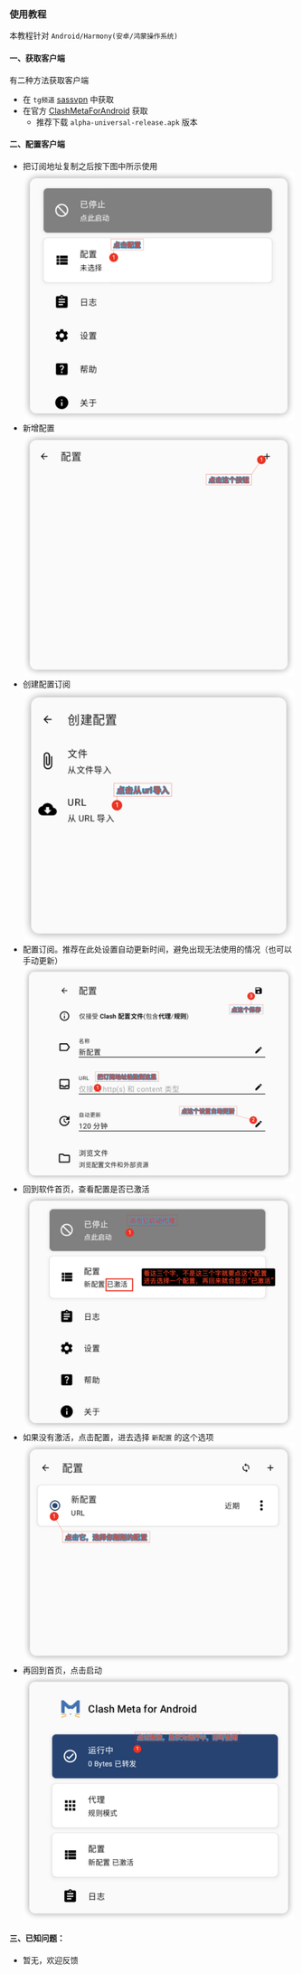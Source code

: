 ### 使用教程
本教程针对 `Android/Harmony(安卓/鸿蒙操作系统)`

#### 一、获取客户端
有二种方法获取客户端
- 在 `tg频道` [sassvpn](https://t.me/sassvpn) 中获取
- 在官方 [ClashMetaForAndroid](https://github.com/MetaCubeX/ClashMetaForAndroid/releases) 获取
  - 推荐下载 `alpha-universal-release.apk` 版本

#### 二、配置客户端
- 把订阅地址复制之后按下图中所示使用
![配置](1.png)
- 新增配置
![新增配置](2.png)
- 创建配置订阅
![创建配置订阅](3.png)
- 配置订阅。推荐在此处设置自动更新时间，避免出现无法使用的情况（也可以手动更新）
![配置订阅](4.png)
- 回到软件首页，查看配置是否已激活
![查看配置是否已激活](5.png)
- 如果没有激活，点击配置，进去选择 `新配置` 的这个选项
![选择新配置激活](6.png)
- 再回到首页，点击启动
![点击启动](7.png)


#### 三、已知问题：
- 暂无，欢迎反馈
